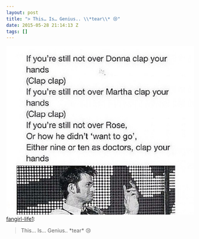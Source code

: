```yaml
---
layout: post
title: "> This… Is… Genius.. \\*tear\\* 😢"
date: 2015-05-28 21:14:13 Z
tags: []
---
```

![](/media/2015/05/120131956289.jpg)
[fangirl-life1](http://fangirl-life1.tumblr.com/post/92859024024/this-is-genius-tear):

> This… Is… Genius.. \*tear\* 😢
